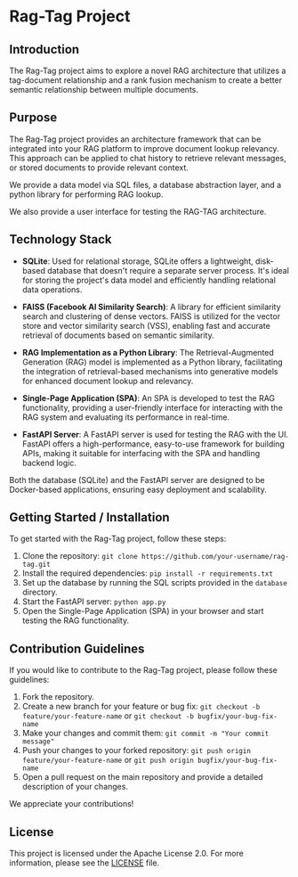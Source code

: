 # Rag-Tag Project

## Introduction

The Rag-Tag project aims to explore a novel RAG architecture that utilizes a tag-document relationship and a rank fusion mechanism to create a better semantic relationship between multiple documents.

## Purpose

The Rag-Tag project provides an architecture framework that can be integrated into your RAG platform to improve document lookup relevancy. This approach can be applied to chat history to retrieve relevant messages, or stored documents to provide relevant context.

We provide a data model via SQL files, a database abstraction layer, and a python library for performing RAG lookup.

We also provide a user interface for testing the RAG-TAG architecture.

## Technology Stack

- **SQLite**: Used for relational storage, SQLite offers a lightweight, disk-based database that doesn't require a separate server process. It's ideal for storing the project's data model and efficiently handling relational data operations.

- **FAISS (Facebook AI Similarity Search)**: A library for efficient similarity search and clustering of dense vectors. FAISS is utilized for the vector store and vector similarity search (VSS), enabling fast and accurate retrieval of documents based on semantic similarity.

- **RAG Implementation as a Python Library**: The Retrieval-Augmented Generation (RAG) model is implemented as a Python library, facilitating the integration of retrieval-based mechanisms into generative models for enhanced document lookup and relevancy.

- **Single-Page Application (SPA)**: An SPA is developed to test the RAG functionality, providing a user-friendly interface for interacting with the RAG system and evaluating its performance in real-time.

- **FastAPI Server**: A FastAPI server is used for testing the RAG with the UI. FastAPI offers a high-performance, easy-to-use framework for building APIs, making it suitable for interfacing with the SPA and handling backend logic.

Both the database (SQLite) and the FastAPI server are designed to be Docker-based applications, ensuring easy deployment and scalability.

## Getting Started / Installation

To get started with the Rag-Tag project, follow these steps:

1. Clone the repository: `git clone https://github.com/your-username/rag-tag.git`
2. Install the required dependencies: `pip install -r requirements.txt`
3. Set up the database by running the SQL scripts provided in the `database` directory.
4. Start the FastAPI server: `python app.py`
5. Open the Single-Page Application (SPA) in your browser and start testing the RAG functionality.

## Contribution Guidelines

If you would like to contribute to the Rag-Tag project, please follow these guidelines:

1. Fork the repository.
2. Create a new branch for your feature or bug fix: `git checkout -b feature/your-feature-name` or `git checkout -b bugfix/your-bug-fix-name`
3. Make your changes and commit them: `git commit -m "Your commit message"`
4. Push your changes to your forked repository: `git push origin feature/your-feature-name` or `git push origin bugfix/your-bug-fix-name`
5. Open a pull request on the main repository and provide a detailed description of your changes.

We appreciate your contributions!

## License

This project is licensed under the Apache License 2.0. For more information, please see the [LICENSE](LICENSE) file.
